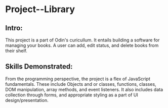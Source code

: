 # Project--Library

## Intro:
This project is a part of Odin's curicullum. It entails building a software for managing your books. A user can add, edit status, and delete books from their shelf. 

## Skills Demonstrated:
From the programming perspective, the project is a flex of JavaScript fundamentals. These include Objects and or classes, functions, classes, DOM manipulation, array methods, and event listeners. It also includes data collection through forms, and appropriate styling as a part of UI design/presentation. 

